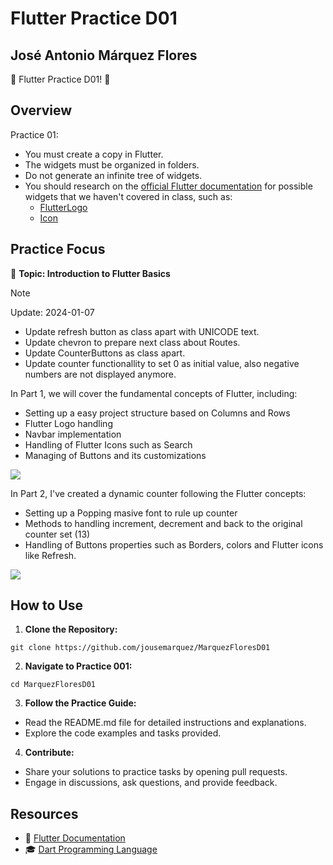 # Flutter Practice D01
## José Antonio Márquez Flores

🚀 Flutter Practice D01! 🚀

## Overview

Practice 01:

- You must create a copy in Flutter.
- The widgets must be organized in folders.
- Do not generate an infinite tree of widgets.
- You should research on the [official Flutter documentation](https://docs.flutter.dev/) for possible widgets that we haven't covered in class, such as:
    - [FlutterLogo](https://api.flutter.dev/flutter/material/FlutterLogo-class.html)
    - [Icon](https://api.flutter.dev/flutter/widgets/Icon-class.html)

## Practice Focus

📱 **Topic: Introduction to Flutter Basics**

> [!NOTE]  
> Update: 2024-01-07
> - Update refresh button as class apart with UNICODE text.
> - Update chevron to prepare next class about Routes.
> - Update CounterButtons as class apart.
> - Update counter functionallity to set 0 as initial value, also negative numbers are not displayed anymore.

In Part 1, we will cover the fundamental concepts of Flutter, including:

- Setting up a easy project structure based on Columns and Rows
- Flutter Logo handling
- Navbar implementation
- Handling of Flutter Icons such as Search
- Managing of Buttons and its customizations

<img src="https://github.com/jousemarquez/MarquezFloresD01/raw/master/PART1.png"></img>

In Part 2, I've created a dynamic counter following the Flutter concepts:

 - Setting up a Popping masive font to rule up counter
 - Methods to handling increment, decrement and back to the original counter set (13)
 - Handling of Buttons properties such as Borders, colors and Flutter icons like Refresh.

<img src="https://github.com/jousemarquez/MarquezFloresD01/raw/master/PART2.png"></img>

## How to Use

1. **Clone the Repository:**
```
git clone https://github.com/jousemarquez/MarquezFloresD01
```

2. **Navigate to Practice 001:**
```
cd MarquezFloresD01
``````

3. **Follow the Practice Guide:**
- Read the README.md file for detailed instructions and explanations.
- Explore the code examples and tasks provided.

4. **Contribute:**
- Share your solutions to practice tasks by opening pull requests.
- Engage in discussions, ask questions, and provide feedback.

## Resources

- 📘 [Flutter Documentation](https://flutter.dev/docs)
- 🎓 [Dart Programming Language](https://dart.dev)
